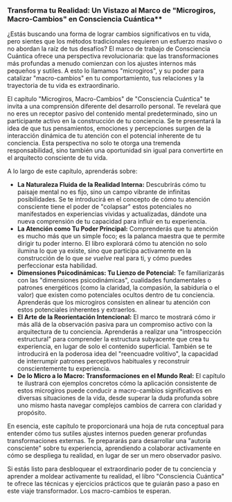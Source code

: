 ### Transforma tu Realidad: Un Vistazo al Marco de "Microgiros, Macro-Cambios" en Consciencia Cuántica**
¿Estás buscando una forma de lograr cambios significativos en tu vida, pero sientes que los métodos tradicionales requieren un esfuerzo masivo o no abordan la raíz de tus desafíos? El marco de trabajo de Consciencia Cuántica ofrece una perspectiva revolucionaria: que las transformaciones más profundas a menudo comienzan con los ajustes internos más pequeños y sutiles. A esto lo llamamos "microgiros", y su poder para catalizar "macro-cambios" en tu comportamiento, tus relaciones y la trayectoria de tu vida es extraordinario.

El capítulo "Microgiros, Macro-Cambios" de "Consciencia Cuántica" te invita a una comprensión diferente del desarrollo personal. Te revelará que no eres un receptor pasivo del contenido mental predeterminado, sino un participante activo en la construcción de tu conciencia. Se te presentará la idea de que tus pensamientos, emociones y percepciones surgen de la interacción dinámica de tu atención con el potencial inherente de tu conciencia. Esta perspectiva no solo te otorga una tremenda responsabilidad, sino también una oportunidad sin igual para convertirte en el arquitecto consciente de tu vida.

A lo largo de este capítulo, aprenderás sobre:

*   **La Naturaleza Fluida de la Realidad Interna:** Descubrirás cómo tu paisaje mental no es fijo, sino un campo vibrante de infinitas posibilidades. Se te introducirá en el concepto de cómo tu atención consciente tiene el poder de "colapsar" estos potenciales no manifestados en experiencias vividas y actualizadas, dándote una nueva comprensión de tu capacidad para influir en tu experiencia.
*   **La Atención como Tu Poder Principal:** Comprenderás que tu atención es mucho más que un simple foco; es la palanca maestra que te permite dirigir tu poder interno. El libro explorará cómo tu atención no solo ilumina lo que ya existe, sino que participa activamente en la construcción de lo que *se vuelve* real para ti, y cómo puedes perfeccionar esta habilidad.
*   **Dimensiones Psicodinámicas: Tu Lienzo de Potencial:** Te familiarizarás con las "dimensiones psicodinámicas", cualidades fundamentales o patrones energéticos (como la claridad, la compasión, la sabiduría o el valor) que existen como potenciales ocultos dentro de tu conciencia. Aprenderás que los microgiros consisten en alinear tu atención con estos potenciales inherentes y extraerlos.
*   **El Arte de la Reorientación Intencional:** El marco te mostrará cómo ir más allá de la observación pasiva para un compromiso activo con la arquitectura de tu conciencia. Aprenderás a realizar una "introspección estructural" para comprender la estructura subyacente que crea tu experiencia, en lugar de solo el contenido superficial. También se te introducirá en la poderosa idea del "reencuadre volitivo", la capacidad de interrumpir patrones perceptivos habituales y reconstruir conscientemente tu experiencia.
*   **De lo Micro a lo Macro: Transformaciones en el Mundo Real:** El capítulo te ilustrará con ejemplos concretos cómo la aplicación consistente de estos microgiros puede conducir a macro-cambios significativos en diversas situaciones de la vida, desde superar la duda profunda sobre uno mismo hasta navegar complejos cambios de carrera con claridad y propósito.

En esencia, este capítulo te proporcionará una hoja de ruta conceptual para entender cómo tus sutiles ajustes internos pueden generar profundas transformaciones externas. Te prepararás para desarrollar una "autoría consciente" sobre tu experiencia, aprendiendo a colaborar activamente en cómo se despliega tu realidad, en lugar de ser un mero observador pasivo.

Si estás listo para desbloquear el extraordinario poder de tu conciencia y aprender a moldear activamente tu realidad, el libro "Consciencia Cuántica" te ofrece las técnicas y ejercicios prácticos que te guiarán paso a paso en este viaje transformador. Los macro-cambios te esperan.